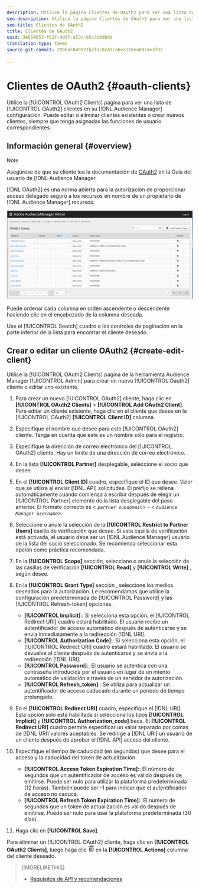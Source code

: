 ```yaml
---
description: Utilice la página Clientes de OAuth2 para ver una lista de clientes de OAuth2 en la configuración de Audience Manager. Puede editar o eliminar clientes existentes o crear nuevos clientes, siempre que tenga asignadas las funciones de usuario correspondientes.
seo-description: Utilice la página Clientes de OAuth2 para ver una lista de clientes de OAuth2 en la configuración de Audience Manager. Puede editar o eliminar clientes existentes o crear nuevos clientes, siempre que tenga asignadas las funciones de usuario correspondientes.
seo-title: Clientes de OAuth2
title: Clientes de OAuth2
uuid: 3e654053-fb2f-4d8f-a53c-b5c3b8dbda
translation-type: tm+mt
source-git-commit: 2998dc049971b2fac8c45ca6e3118ea607ae3f92

---
```



# Clientes de OAuth2 {#oauth-clients}

Utilice la [!UICONTROL OAuth2 Clients] página para ver una lista de [!UICONTROL OAuth2] clientes en su [!DNL Audience Manager] configuración. Puede editar o eliminar clientes existentes o crear nuevos clientes, siempre que tenga asignadas las funciones de usuario correspondientes.

## Información general {#overview}

<!-- c_oauth.xml -->

>[!NOTE]
>
>Asegúrese de que su cliente lea la documentación de [OAuth2](https://docs.adobe.com/content/help/en/audience-manager/user-guide/api-and-sdk-code/rest-apis/aam-api-getting-started.html#oauth) en la Guía del usuario de [!DNL Audience Manager.

[!DNL OAuth2] es una norma abierta para la autorización de proporcionar acceso delegado seguro a los recursos en nombre de un propietario de [!DNL Audience Manager] recursos.

![](assets/oauth.png)

Puede ordenar cada columna en orden ascendente o descendente haciendo clic en el encabezado de la columna deseada.

Use el [!UICONTROL Search] cuadro o los controles de paginación en la parte inferior de la lista para encontrar el cliente deseado.

## Crear o editar un cliente OAuth2 {#create-edit-client}

<!-- t_create_edit_auth.xml -->

Utilice la [!UICONTROL OAuth2 Clients] página de la herramienta Audience Manager [!UICONTROL Admin] para crear un nuevo [!UICONTROL Oauth2] cliente o editar uno existente.

1. Para crear un nuevo [!UICONTROL OAuth2] cliente, haga clic en **[!UICONTROL OAuth2 Clients]** &gt; **[!UICONTROL Add OAuth2 Client]**. Para editar un cliente existente, haga clic en el cliente que desee en la [!UICONTROL OAuth2] **[!UICONTROL Client ID]** columna.
1. Especifique el nombre que desee para este [!UICONTROL OAuth2] cliente. Tenga en cuenta que este es un nombre sólo para el registro.
1. Especifique la dirección de correo electrónico del [!UICONTROL OAuth2] cliente. Hay un límite de una dirección de correo electrónico.
1. En la lista **[!UICONTROL Partner]** desplegable, seleccione el socio que desee.
1. En el **[!UICONTROL Client ID]** cuadro, especifique el ID que desee. Valor que se utiliza al enviar [!DNL API] solicitudes. El prefijo se rellena automáticamente cuando comienza a escribir después de elegir un [!UICONTROL Partner] elemento de la lista desplegable del paso anterior. El formato correcto es &lt; *`partner subdomain`*&gt; - &lt; *`Audience Manager username`*&gt;.
1. Seleccione o anule la selección de la **[!UICONTROL Restrict to Partner Users]** casilla de verificación que desee. Si esta casilla de verificación está activada, el usuario debe ser un [!DNL Audience Manager] usuario de la lista del socio seleccionado. Se recomienda seleccionar esta opción como práctica recomendada.
1. En la **[!UICONTROL Scope]** sección, seleccione o anule la selección de las casillas de verificación **[!UICONTROL Read]** y **[!UICONTROL Write]** , según desee.
1. En la **[!UICONTROL Grant Type]** sección , seleccione los medios deseados para la autorización. Le recomendamos que utilice la configuración predeterminada de [!UICONTROL Password] y las [!UICONTROL Refresh-token] opciones.

   * **[!UICONTROL Implicit]**:: Si selecciona esta opción, el [!UICONTROL Redirect URI] cuadro estará habilitado. El usuario recibe un autentificador de acceso automático después de autenticarse y se envía inmediatamente a la redirección [!DNL URI].
   * **[!UICONTROL Authorization Code]**:: Si selecciona esta opción, el [!UICONTROL Redirect URI] cuadro estará habilitado. El usuario se devuelve al cliente después de autenticarse y se envía a la redirección [!DNL URI].
   * **[!UICONTROL Password]**:: El usuario se autentica con una contraseña introducida por el usuario en lugar de un intento automático de validación a través de un servidor de autorización.
   * **[!UICONTROL Refresh_token]**:: Se utiliza para actualizar un autentificador de acceso caducado durante un período de tiempo prolongado.

1. En el **[!UICONTROL Redirect URI]** cuadro, especifique el [!DNL URI]. Esta opción solo está habilitada si selecciona los tipos **[!UICONTROL Implicit]** y **[!UICONTROL Authorization_code]** beca. El **[!UICONTROL Redirect URI]** cuadro permite especificar un valor separado por comas de [!DNL URI] valores aceptables. Se redirige a [!DNL URI] un usuario de un cliente después de aprobar el [!DNL API] acceso del cliente.
1. Especifique el tiempo de caducidad (en segundos) que desee para el acceso y la caducidad del token de actualización.

   * **[!UICONTROL Access Token Expiration Time]**:: El número de segundos que un autentificador de acceso es válido después de emitirse. Puede ser nulo para utilizar la plataforma predeterminada (12 horas). También puede ser -1 para indicar que el autentificador de acceso no caduca.
   * **[!UICONTROL Refresh Token Expiration Time]**:: El número de segundos que un token de actualización es válido después de emitirse. Puede ser nulo para usar la plataforma predeterminada (30 días).

1. Haga clic en **[!UICONTROL Save]**.

Para eliminar un [!UICONTROL OAuth2] cliente, haga clic en **[!UICONTROL OAuth2 Clients]**, luego haga clic ![](assets/icon_delete.png) en la **[!UICONTROL Actions]** columna del cliente deseado.

>[!MORELIKETHIS]
>
>* [Requisitos de API y recomendaciones](../admin-oauth2/aam-admin-api-requirements.md)


